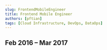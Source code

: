 ```yaml
---
slug: FrontendMobileEngineer
title: Frontend Mobile Engineer
authors: [pftian]
tags: [Cloud Infrastructure, DevOps, DataOps]
---
```


## Feb 2016 – Mar 2017